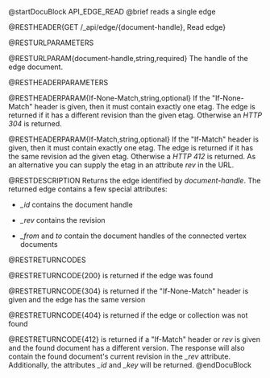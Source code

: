 
@startDocuBlock API_EDGE_READ
@brief reads a single edge

@RESTHEADER{GET /_api/edge/{document-handle}, Read edge}

@RESTURLPARAMETERS

@RESTURLPARAM{document-handle,string,required}
The handle of the edge document.

@RESTHEADERPARAMETERS

@RESTHEADERPARAM{If-None-Match,string,optional}
If the "If-None-Match" header is given, then it must contain exactly one
etag. The edge is returned if it has a different revision than the
given etag. Otherwise an *HTTP 304* is returned.

@RESTHEADERPARAM{If-Match,string,optional}
If the "If-Match" header is given, then it must contain exactly one
etag. The edge is returned if it has the same revision ad the
given etag. Otherwise a *HTTP 412* is returned. As an alternative
you can supply the etag in an attribute *rev* in the URL.

@RESTDESCRIPTION
Returns the edge identified by *document-handle*. The returned
edge contains a few special attributes:

- *_id* contains the document handle

- *_rev* contains the revision

- *_from* and *to* contain the document handles of the connected
  vertex documents

@RESTRETURNCODES

@RESTRETURNCODE{200}
is returned if the edge was found

@RESTRETURNCODE{304}
is returned if the "If-None-Match" header is given and the edge has
the same version

@RESTRETURNCODE{404}
is returned if the edge or collection was not found

@RESTRETURNCODE{412}
is returned if a "If-Match" header or *rev* is given and the found
document has a different version. The response will also contain the found
document's current revision in the *_rev* attribute. Additionally, the
attributes *_id* and *_key* will be returned.
@endDocuBlock

